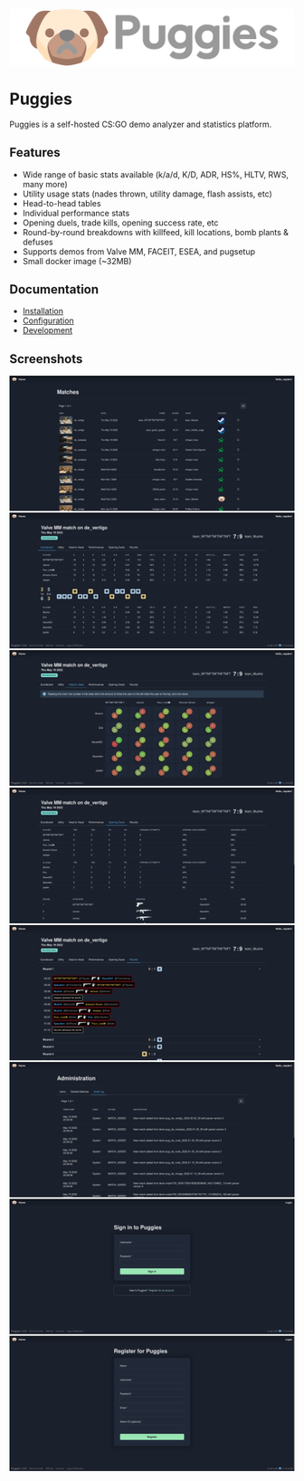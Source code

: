 ![Puggies](./screenshots/banner.png)
# Puggies

Puggies is a self-hosted CS:GO demo analyzer and statistics platform.

## Features
* Wide range of basic stats available (k/a/d, K/D, ADR, HS%, HLTV, RWS, many more)
* Utility usage stats (nades thrown, utility damage, flash assists, etc)
* Head-to-head tables
* Individual performance stats
* Opening duels, trade kills, opening success rate, etc
* Round-by-round breakdowns with killfeed, kill locations, bomb plants & defuses
* Supports demos from Valve MM, FACEIT, ESEA, and pugsetup
* Small docker image (~32MB)

## Documentation
* [Installation](./docs/Installation.md)
* [Configuration](./docs/Configuration.md)
* [Development](./docs/Development.md)

## Screenshots
![Home Page](./screenshots/home.png "Home Page")
![Match Page 1](./screenshots/match1.png "Match Page 1")
![Match Page 2](./screenshots/match2.png "Match Page 2")
![Match Page 3](./screenshots/match3.png "Match Page 3")
![Match Page 4](./screenshots/match4.png "Match Page 4")
![Admin Page](./screenshots/admin.png "Admin Page")
![Login Page](./screenshots/login.png "Login Page")
![Registration Page](./screenshots/register.png "Registration Page")
